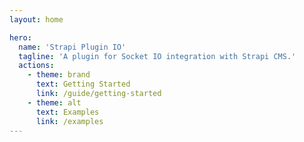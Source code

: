 ```yaml
---
layout: home

hero:
  name: 'Strapi Plugin IO'
  tagline: 'A plugin for Socket IO integration with Strapi CMS.'
  actions:
    - theme: brand
      text: Getting Started
      link: /guide/getting-started
    - theme: alt
      text: Examples
      link: /examples
---
```


